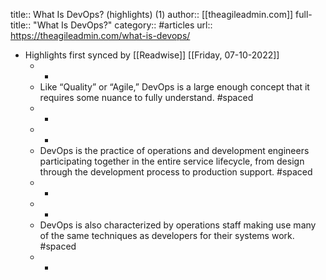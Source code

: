title:: What Is DevOps? (highlights) (1)
author:: [[theagileadmin.com]]
full-title:: "What Is DevOps?"
category:: #articles
url:: https://theagileadmin.com/what-is-devops/

- Highlights first synced by [[Readwise]] [[Friday, 07-10-2022]]
	- -
	- Like “Quality” or “Agile,” DevOps is a large enough concept that it requires some nuance to fully understand. #spaced
	- -
	- -
	- DevOps is the practice of operations and development engineers participating together in the entire service lifecycle, from design through the development process to production support. #spaced
	- -
	- -
	- DevOps is also characterized by operations staff making use many of the same techniques as developers for their systems work. #spaced
	- -